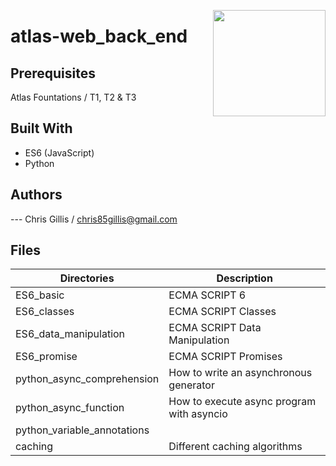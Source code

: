 <p>
<img width="180" height="170" src="https://intranet.atlasschool.com/assets/atlas-logo-full-2-d56b1431911b126479d2448a1cb813950fc86e4755058fc4a7bc1a902fd200e6.png" align="right" >
</p>

# atlas-web_back_end

## Prerequisites

Atlas Fountations / T1, T2 & T3

## Built With

- ES6 (JavaScript)
- Python

## Authors

--- Chris Gillis / chris85gillis@gmail.com

## Files

| Directories                              | Description                               |
| ---------------------------------------- | ----------------------------------------- |
| ES6_basic                                | ECMA SCRIPT 6                             |
| ES6_classes                              | ECMA SCRIPT Classes                       |
| ES6_data_manipulation                    | ECMA SCRIPT Data Manipulation             |
| ES6_promise                              | ECMA SCRIPT Promises                      |
| python_async_comprehension               | How to write an asynchronous generator    |
| python_async_function                    | How to execute async program with asyncio |
| python_variable_annotations              |                                           |
| caching                                  | Different caching algorithms              |